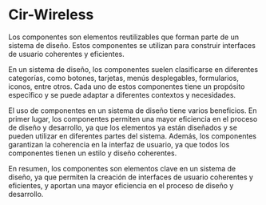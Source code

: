 # Cir-Wireless
Los componentes son elementos reutilizables que forman parte de un sistema de diseño. Estos componentes se utilizan para construir interfaces de usuario coherentes y eficientes.

En un sistema de diseño, los componentes suelen clasificarse en diferentes categorías, como botones, tarjetas, menús desplegables, formularios, iconos, entre otros. Cada uno de estos componentes tiene un propósito específico y se puede adaptar a diferentes contextos y necesidades.

El uso de componentes en un sistema de diseño tiene varios beneficios. En primer lugar, los componentes permiten una mayor eficiencia en el proceso de diseño y desarrollo, ya que los elementos ya están diseñados y se pueden utilizar en diferentes partes del sistema. Además, los componentes garantizan la coherencia en la interfaz de usuario, ya que todos los componentes tienen un estilo y diseño coherentes.

En resumen, los componentes son elementos clave en un sistema de diseño, ya que permiten la creación de interfaces de usuario coherentes y eficientes, y aportan una mayor eficiencia en el proceso de diseño y desarrollo.
